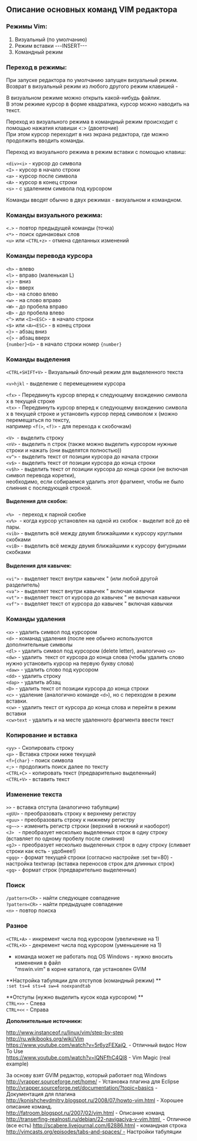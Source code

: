 ## Описание основных команд VIM редактора

### Режимы Vim:

1) Визуальный (по умолчанию)  
2) Режим вставки ---INSERT---  
3) Командный режим  

### Переход в режимы:

При запуске редактора по умолчанию запущен визуальный режим.  
Возврат в визуальный режим из любого другого режим клавишей - <ESC>  

В визуальном режиме можно открыть какой-нибудь файлик.  
В этом режиме курсор в форме квадратика, курсор можно наводить на текст.

Переход из визуального режима в командный режим происходит с помощью нажатия клавиши <:> (двоеточие)  
При этом курсор переходит в низ экрана редактора, где можно продолжить вводить команды.

Переход из визуального режима в режим вставки с помощью клавиш: 

`<div><i>` - курсор до символа  
`<I>` - курсор в начало строки  
`<a>` - курсор после символа  
`<A>` - курсор в конец строки  
`<s>` - с удалением символа под курсором  

Команды вводят обычно в двух режимах - визуальном и командном.

### Команды визуального режима:

`<.>` - повтор предыдущей команды (точка)   
`<*>` - поиск одинаковых слов  
`<u>` или `<CTRL+z>` - отмена сделанных изменений  

### Команды перевода курсора

`<h>` - влево  
`<l>` - вправо (маленькая L)  
`<j>` - вниз  
`<k>` - вверх  
`<b>` - на слово влево  
`<w>` - на слово вправо  
`<W>` - до пробела вправо  
`<B>` - до пробела влево  
`<^>` или `<I><ESC>` - в начало строки  
`<$>` или `<A><ESC>` - в конец строки  
`<}>` - абзац вниз  
`<{>` - абзац вверх  
`{number}<G>` - в начало строки номер `{number}`

### Команды выделения

`<CTRL+SHIFT+V>` - Визуальный блочный режим для выделенного текста 

`<v>hjkl` - выделение с перемещением курсора   

`<fx>` - Передвинуть курсор вперед к следующему вхождению символа х в текущей строке  
`<tx>` - Передвинуть курсор вперед к следующему вхождению символа х в текущей строке и установить курсор перед символом x (можно перемещаться по тексту,  
например `<f(>`, `<f)>` - для перехода к скобочкам)  

`<V>`  - выделить строку  
`<nV>` - выделить n строк (также можно выделить курсором нужные строки и нажать <v> (они выделятся полностью))  
`<v^>` - выделить текст от позиции курсора до начала строки  
`<v$>` - выделить текст от позиции курсора до конца строки  
`<v$h>` - выделить текст от позиции курсора до конца сроки (не включая символ перевода коретки),   
необходимо, если собираемся удалить этот фрагмент, чтобы не было слияния с последующей строкой.  

#### Выделения для скобок:

`<%>`   - переход к парной скобке   
`<v%>`  - когда курсор установлен на одной из скобок - выделит всё до её пары.  
`<vib>` - выделить всё между двумя ближайшими к курсору круглыми скобками  
`<viB>` - выделить всё между двумя ближайшими к курсору фигурными скобками  

#### Выделения для кавычек: 

`<vi">` - выделяет текст внутри кавычек " (или любой другой разделитель)  
`<va">` - выделяет текст внутри кавычек " включая кавычки  
`<vt">` - выделяет текст от курсора до кавычек " не включая кавычки  
`<vf">` - выделяет текст от курсора до кавычек " включая кавычки

### Команды удаления

`<x>` - удалить символ под курсором  
`<d>` - команад удаления (после нее обычно используются дополнительные символы  
`<dl>` - удалить символ под курсором (delete letter), аналогично `<x>`  
`<dw>` - удалить  текст от курсора до конца слова (чтобы удалить слово нужно установить курсор на первую букву слова)  
`<daw>` - удалить слово под курсором  
`<dd>` - удалить строку  
`<dap>` - удалить абзац  
`<D>` - удалить текст от позиции курсора до конца строки  
`<c>` - удаление (аналогично команде `<d>`), но с переходом в режим вставки.  
`<cw>` - удалить текст от курсора до конца слова и перейти в режим вставки  
`<cw>text` - удалить и на месте удаленного фрагмента ввести текст

### Копирование и вставка

`<yy>` - Скопировать строку  
`<p>` - Вставка строки ниже текущей  
`<f>{char}` - поиск символа  
`<;>` - продолжить поиск далее по тексту  
`<CTRL+C>` - копировать текст (предварительно выделенный)  
`<CTRL+V>` - вставить текст

### Изменение текста 

`>>` - вставка отступа (аналогично табуляции)  
`<gUU>` - преобразовать строку к верхнему регистру  
`<guu>` - преобразовать строку к нижнему регистру  
`<g~~>` - изменить регистр строки (верхний в нижний и наоборот)  
`<J>`   - преобразует несколько выделенных строк в одну строку (вставляет по одному пробелу после слияния)  
`<gJ>` - преобразует несколько выделенных строк в одну строку (сливает строки как есть - удобнее!)  
`<gqq>` - формат текущей строки (согласно настройке :set tw=80) - настройка textwrap (вставка переносов строк для длинных строк)  
`<gq>` - формат строк (предварительно выделенных)

### Поиск

`/pattern<CR>` - найти следующее совпадение   
`?pattern<CR>` - найти предыдущее совпадение  
`<n>` - повтор поиска

### Разное

`<CTRL+A>` - инкремент числа под курсором (увеличение на 1)  
`<CTRL+X>` - декремент числа под курсором (уменьшение на 1)  
- команда может не работать под OS Windows - нужно вносить изменения в файл  
"mswin.vim" в корне каталога, где установлен GVIM  

**Настройка табуляции для отступов (командный режим) **  
`:set ts=4 sts=4 sw=4 noexpandtab`

**Отступы (нужно выделить кусок кода курсором) **  
`CTRL+>>` - Слева  
`CTRL+<<` - Справа

**Дополнительные источники:**

http://www.instanceof.ru/linux/vim/step-by-step  
http://ru.wikibooks.org/wiki/Vim  
https://www.youtube.com/watch?v=5r6yzFEXajQ  - Отличный видос How To Use  
https://www.youtube.com/watch?v=lQNFfhC4QI8 - Vim Magic (real example)

За основу взят GVIM редактор, который работает под Windows  
http://vrapper.sourceforge.net/home/ - Установка плагина для Eclipse  
http://vrapper.sourceforge.net/documentation/?topic=basics - Документация для плагина
http://konishchevdmitry.blogspot.ru/2008/07/howto-vim.html - Хорошее описание команд.  
http://fatroom.blogspot.ru/2007/02/vim.html - Описание команд  
http://transerfing-realnosti.ru/debian/22-navigaciya-v-vim.html  - Отличное (все есть)
http://scabere.livejournal.com/62886.html - командная строка  
http://vimcasts.org/episodes/tabs-and-spaces/ - Настройки табуляции
